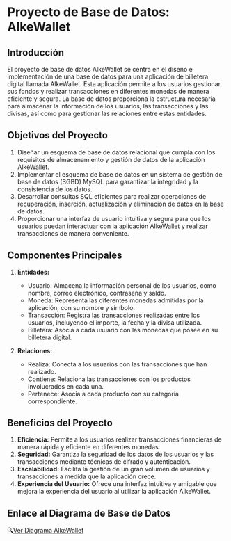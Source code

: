 # Proyecto de Base de Datos: AlkeWallet



## Introducción
El proyecto de base de datos AlkeWallet se centra en el diseño e implementación de una base de datos para una aplicación de billetera digital llamada AlkeWallet. Esta aplicación permite a los usuarios gestionar sus fondos y realizar transacciones en diferentes monedas de manera eficiente y segura. La base de datos proporciona la estructura necesaria para almacenar la información de los usuarios, las transacciones y las divisas, así como para gestionar las relaciones entre estas entidades.

## Objetivos del Proyecto
1. Diseñar un esquema de base de datos relacional que cumpla con los requisitos de almacenamiento y gestión de datos de la aplicación AlkeWallet.
2. Implementar el esquema de base de datos en un sistema de gestión de base de datos (SGBD) MySQL para garantizar la integridad y la consistencia de los datos.
3. Desarrollar consultas SQL eficientes para realizar operaciones de recuperación, inserción, actualización y eliminación de datos en la base de datos.
4. Proporcionar una interfaz de usuario intuitiva y segura para que los usuarios puedan interactuar con la aplicación AlkeWallet y realizar transacciones de manera conveniente.

## Componentes Principales
1. **Entidades:**
   - Usuario: Almacena la información personal de los usuarios, como nombre, correo electrónico, contraseña y saldo.
   - Moneda: Representa las diferentes monedas admitidas por la aplicación, con su nombre y símbolo.
   - Transacción: Registra las transacciones realizadas entre los usuarios, incluyendo el importe, la fecha y la divisa utilizada.
   - Billetera: Asocia a cada usuario con las monedas que posee en su billetera digital.

2. **Relaciones:**
   - Realiza: Conecta a los usuarios con las transacciones que han realizado.
   - Contiene: Relaciona las transacciones con los productos involucrados en cada una.
   - Pertenece: Asocia a cada producto con su categoría correspondiente.

## Beneficios del Proyecto
1. **Eficiencia:** Permite a los usuarios realizar transacciones financieras de manera rápida y eficiente en diferentes monedas.
2. **Seguridad:** Garantiza la seguridad de los datos de los usuarios y las transacciones mediante técnicas de cifrado y autenticación.
3. **Escalabilidad:** Facilita la gestión de un gran volumen de usuarios y transacciones a medida que la aplicación crece.
4. **Experiencia del Usuario:** Ofrece una interfaz intuitiva y amigable que mejora la experiencia del usuario al utilizar la aplicación AlkeWallet.

## Enlace al Diagrama de Base de Datos
🔍[Ver Diagrama AlkeWallet](https://github.com/AndreFellice/Proyecto-BaseDatos-AlkeWAllet/blob/main/Diagrama%20BAsedatosAlkeWallet.pdf)

